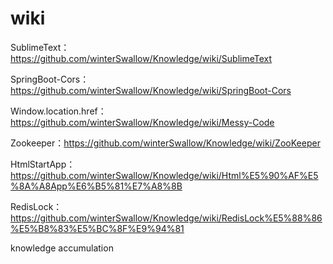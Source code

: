 # wiki
SublimeText：https://github.com/winterSwallow/Knowledge/wiki/SublimeText<br>

SpringBoot-Cors：https://github.com/winterSwallow/Knowledge/wiki/SpringBoot-Cors<br>

Window.location.href：https://github.com/winterSwallow/Knowledge/wiki/Messy-Code<br>

Zookeeper：https://github.com/winterSwallow/Knowledge/wiki/ZooKeeper<br>

HtmlStartApp：https://github.com/winterSwallow/Knowledge/wiki/Html%E5%90%AF%E5%8A%A8App%E6%B5%81%E7%A8%8B<br>

RedisLock：https://github.com/winterSwallow/Knowledge/wiki/RedisLock%E5%88%86%E5%B8%83%E5%BC%8F%E9%94%81<br>

knowledge accumulation
